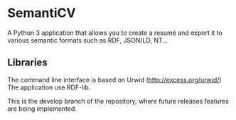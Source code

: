 SemantiCV
=========

A Python 3 application that allows you to create a resumé and export it to various semantic formats such as RDF, JSON/LD, NT...

## Libraries

The command line interface is based on Urwid (http://excess.org/urwid/)
The application use RDF-lib.

This is the develop branch of the repository, where future releases features are being implemented.
